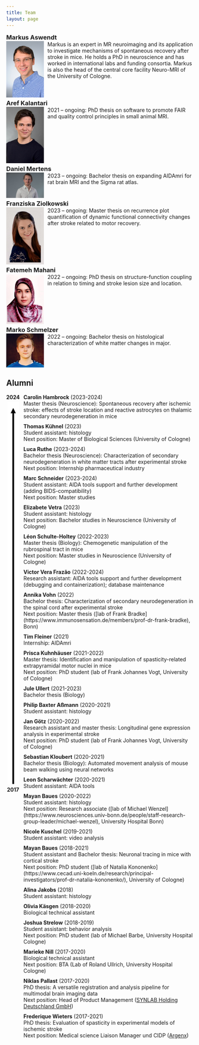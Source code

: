 ```yaml
---
title: Team
layout: page
---
```

<style>
    h3 {
        margin-bottom: 0;
        margin-top: 0;
    }
    .clearfix::after {
        content: ""; 
        clear: both; 
        display: table;
    }
    .team-member {
        margin-bottom: 5px;
    }
    .team-member img {
        margin-right: 10px;
    }
    .alumni-entry {
        margin-bottom: 10px;
    }
    .alumni-entry b {
        display: inline-block;
    }
    .alumni-entry .year {
        display: inline;
    }
</style>

### Markus Aswendt
<div class="clearfix team-member">
    <img src="img/aswendt_markus_MFK_5702_corrected_small.JPG"
         alt="Testimage"
         style="width: 20%; height: auto; float: left;" />
    Markus is an expert in MR neuroimaging and its application to investigate mechanisms of spontaneous recovery after stroke in mice. He holds a PhD in neuroscience and has worked in international labs and funding consortia. Markus is also the head of the central core facility Neuro-MRI of the University of Cologne.
</div>

### Aref Kalantari
<div class="clearfix team-member">
    <img src="img/Aref_Kalantari.jpeg"
         alt="Testimage"
         style="width: 20%; height: auto; float: left;" />
    2021 – ongoing: PhD thesis on software to promote FAIR and quality control principles in small animal MRI.
</div>

### Daniel Mertens
<div class="clearfix team-member">
    <img src="img/Daniel_Mertens_2023.jpg"
         alt="Testimage"
         style="width: 20%; height: auto; float: left;" />
    2023 – ongoing: Bachelor thesis on expanding AIDAmri for rat brain MRI and the Sigma rat atlas.
</div>

### Franziska Ziolkowski
<div class="clearfix team-member">
    <img src="img/Franziska_2022-12-14 09.30.06.jpg"
         alt="Testimage"
         style="width: 20%; height: auto; float: left;" />
    2023 – ongoing: Master thesis on recurrence plot quantification of dynamic functional connectivity changes after stroke related to motor recovery.
</div>

### Fatemeh Mahani
<div class="clearfix team-member">
    <img src="img/FatemehMahani.jpg"
         alt="Testimage"
         style="width: 20%; height: auto; float: left;" />
    2022 – ongoing: PhD thesis on structure-function coupling in relation to timing and stroke lesion size and location.
</div>

### Marko Schmelzer
<div class="clearfix team-member">
    <img src="img/Marko_2022-12-14 09.27.52.jpg"
         alt="Testimage"
         style="width: 20%; height: auto; float: left;" />
    2022 – ongoing: Bachelor thesis on histological characterization of white matter changes in major.
</div>

## Alumni

<div style="display: flex; align-items: flex-start;">
    <div style="flex-shrink: 0; display: flex; flex-direction: column; align-items: center; height: 100%;">
        <div style="margin-bottom: 5px; font-weight: bold;">2024</div>
        <div style="flex-grow: 1; display: flex; align-items: stretch; flex-direction: column;">
            <img src="img/timeline.svg" alt="Timeline" style="height: 100%; margin: 0; align-self: stretch;" />
        </div>
        <div style="margin-top: 5px; font-weight: bold;">2017</div>
    </div>
    <div style="margin-left: 10px;">
        <div class="alumni-entry">
            <b>Carolin Hambrock</b> <span class="year">(2023-2024)</span><br>
            Master thesis (Neuroscience): Spontaneous recovery after ischemic stroke: effects of stroke location and reactive astrocytes on thalamic secondary neurodegeneration in mice<br>
        </div>
        <div class="alumni-entry">
            <b>Thomas Kühnel</b> <span class="year">(2023)</span><br>
            Student assistant: histology<br>
            Next position: Master of Biological Sciences (University of Cologne)
        </div>
        <div class="alumni-entry">
            <b>Luca Ruthe</b> <span class="year">(2023-2024)</span><br>
            Bachelor thesis (Neuroscience): Characterization of secondary neurodegeneration in white matter tracts after experimental stroke<br>
            Next position: Internship pharmaceutical industry
        </div>
        <div class="alumni-entry">
            <b>Marc Schneider</b> <span class="year">(2023-2024)</span><br>
            Student assistant: AIDA tools support and further development (adding BIDS-compatibility)<br>
            Next position: Master studies
        </div>
        <div class="alumni-entry">
            <b>Elizabete Vetra</b> <span class="year">(2023)</span><br>
            Student assistant: histology<br>
            Next position: Bachelor studies in Neuroscience (University of Cologne)
        </div>
        <div class="alumni-entry">
            <b>Léon Schulte-Holtey</b> <span class="year">(2022-2023)</span><br>
            Master thesis (Biology): Chemogenetic manipulation of the rubrospinal tract in mice<br>
            Next position: Master studies in Neuroscience (University of Cologne)
        </div>
        <div class="alumni-entry">
            <b>Victor Vera Frazão</b> <span class="year">(2022-2024)</span><br>
            Research assistant: AIDA tools support and further development (debugging and containerization); database maintenance<br>
        </div>
        <div class="alumni-entry">
            <b>Annika Vohn</b> <span class="year">(2022)</span><br>
            Bachelor thesis: Characterization of secondary neurodegeneration in the spinal cord after experimental stroke<br>
            Next position: Master thesis ([lab of Frank Bradke](https://www.immunosensation.de/members/prof-dr-frank-bradke), Bonn)
        </div>
        <div class="alumni-entry">
            <b>Tim Fleiner</b> <span class="year">(2021)</span><br>
            Internship: AIDAmri<br>
        </div>
        <div class="alumni-entry">
            <b>Prisca Kuhnhäuser</b> <span class="year">(2021-2022)</span><br>
            Master thesis: Identification and manipulation of spasticity-related extrapyramidal motor nuclei in mice<br>
            Next position: PhD student (lab of Frank Johannes Vogt, University of Cologne)
        </div>
        <div class="alumni-entry">
            <b>Jule Ullert</b> <span class="year">(2021-2023)</span><br>
            Bachelor thesis (Biology)<br>
        </div>
        <div class="alumni-entry">
            <b>Philip Baxter Aßmann</b> <span class="year">(2020-2021)</span><br>
            Student assistant: histology<br>
        </div>
        <div class="alumni-entry">
            <b>Jan Götz</b> <span class="year">(2020-2022)</span><br>
            Research assistant and master thesis: Longitudinal gene expression analysis in experimental stroke<br>
            Next position: PhD student (lab of Frank Johannes Vogt, University of Cologne)
        </div>
        <div class="alumni-entry">
            <b>Sebastian Kloubert</b> <span class="year">(2020-2021)</span><br>
            Bachelor thesis (Biology): Automated movement analysis of mouse beam walking using neural networks<br>
        </div>
        <div class="alumni-entry">
            <b>Leon Scharwächter</b> <span class="year">(2020-2021)</span><br>
            Student assistant: AIDA tools<br>
        </div>
        <div class="alumni-entry">
            <b>Mayan Baues</b> <span class="year">(2020-2022)</span><br>
            Student assistant: histology<br>
            Next position: Research associate ([lab of Michael Wenzel](https://www.neurosciences.univ-bonn.de/people/staff-research-group-leader/michael-wenzel), University Hospital Bonn)
        </div>
        <div class="alumni-entry">
            <b>Nicole Kuschel</b> <span class="year">(2019-2021)</span><br>
            Student assistant: video analysis<br>
        </div>
        <div class="alumni-entry">
            <b>Mayan Baues</b> <span class="year">(2018-2021)</span><br>
            Student assistant and Bachelor thesis: Neuronal tracing in mice with cortical stroke<br>
            Next position: PhD student ([lab of Natalia Kononenko](https://www.cecad.uni-koeln.de/research/principal-investigators/prof-dr-natalia-kononenko/), University of Cologne)
        </div>
        <div class="alumni-entry">
            <b>Alina Jakobs</b> <span class="year">(2018)</span><br>
            Student assistant: histology<br>
        </div>
        <div class="alumni-entry">
            <b>Olivia Käsgen</b> <span class="year">(2018-2020)</span><br>
            Biological technical assistant<br>
        </div>
        <div class="alumni-entry">
            <b>Joshua Strelow</b> <span class="year">(2018-2019)</span><br>
            Student assistant: behavior analysis<br>
            Next position: PhD student (lab of Michael Barbe, University Hospital Cologne)
        </div>
        <div class="alumni-entry">
            <b>Marieke Nill</b> <span class="year">(2017-2020)</span><br>
            Biological technical assistant<br>
            Next position: BTA (Lab of Roland Ullrich, University Hospital Cologne)
        </div>
        <div class="alumni-entry">
            <b>Niklas Pallast</b> <span class="year">(2017-2020)</span><br>
            PhD thesis: A versatile registration and analysis pipeline for multimodal brain imaging data<br>
            Next position: Head of Product Management (<a href="https://www.synlab.de/" title="SYNLAB Holding Deutschland GmbH">SYNLAB Holding Deutschland GmbH</a>)
        </div>
        <div class="alumni-entry">
            <b>Frederique Wieters</b> <span class="year">(2017-2021)</span><br>
            PhD thesis: Evaluation of spasticity in experimental models of ischemic stroke<br>
            Next position: Medical science Liaison Manager und CIDP (<a href="https://www.argenx.de/" title="Argenx">Argenx</a>)
        </div>
    </div>
</div>

